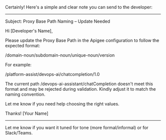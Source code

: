
Certainly! Here's a simple and clear note you can send to the developer:


---

Subject: Proxy Base Path Naming – Update Needed

Hi [Developer's Name],

Please update the Proxy Base Path in the Apigee configuration to follow the expected format:

/domain-noun/subdomain-noun/unique-noun/version

For example:

/platform-assist/devops-ai/chatcompletion/1.0

The current path /devops-ai-assistant/chatCompletion doesn't meet this format and may be rejected during validation. Kindly adjust it to match the naming convention.

Let me know if you need help choosing the right values.

Thanks!
[Your Name]


---

Let me know if you want it tuned for tone (more formal/informal) or for Slack/Teams.

